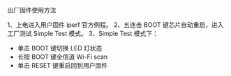 出厂固件使用方法

1、上电进入用户固件 iperf 官方例程。
2、五连击 BOOT 键芯片自动重启，进入工厂测试 Simple Test 模式。
3、Simple Test 模式下：
 - 单击 BOOT 键切换 LED 灯状态
 - 长按 BOOT 键全信道 Wi-Fi scan
 - 单击 RESET 键重启回到用户固件
